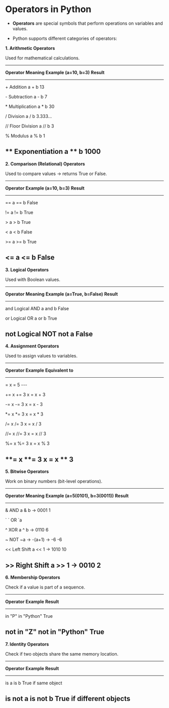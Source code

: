 # Operators in Python

-   **Operators** are special symbols that perform operations on
    variables and values.

-   Python supports different categories of operators:

**1. Arithmetic Operators**

Used for mathematical calculations.

  ----------------------------------------------------------------------------
  **Operator**   **Meaning**          **Example (a=10, b=3)**     **Result**
  -------------- -------------------- --------------------------- ------------
  \+             Addition             a + b                       13

  \-             Subtraction          a - b                       7

  \*             Multiplication       a \* b                      30

  /              Division             a / b                       3.333...

  //             Floor Division       a // b                      3

  \%             Modulus              a % b                       1

  \*\*           Exponentiation       a \*\* b                    1000
  ----------------------------------------------------------------------------

**2. Comparison (Relational) Operators**

Used to compare values → returns True or False.

  ------------------------------------------------------------------------
  **Operator**       **Example (a=10, b=3)**                 **Result**
  ------------------ --------------------------------------- -------------
  ==                 a == b                                  False

  !=                 a != b                                  True

  \>                 a \> b                                  True

  \<                 a \< b                                  False

  \>=                a \>= b                                 True

  \<=                a \<= b                                 False
  ------------------------------------------------------------------------

**3. Logical Operators**

Used with Boolean values.

  -----------------------------------------------------------------------------
  **Operator**   **Meaning**     **Example (a=True, b=False)**     **Result**
  -------------- --------------- --------------------------------- ------------
  and            Logical AND     a and b                           False

  or             Logical OR      a or b                            True

  not            Logical NOT     not a                             False
  -----------------------------------------------------------------------------

**4. Assignment Operators**

Used to assign values to variables.

  ------------------------------------------------------------------------
  **Operator**          **Example**         **Equivalent to**
  --------------------- ------------------- ------------------------------
  =                     x = 5               ---

  +=                    x += 3              x = x + 3

  -=                    x -= 3              x = x - 3

  \*=                   x \*= 3             x = x \* 3

  /=                    x /= 3              x = x / 3

  //=                   x //= 3             x = x // 3

  %=                    x %= 3              x = x % 3

  \*\*=                 x \*\*= 3           x = x \*\* 3
  ------------------------------------------------------------------------

**5. Bitwise Operators**

Work on binary numbers (bit-level operations).

  --------------------------------------------------------------------------------
  **Operator**   **Meaning**   **Example (a=5(0101), b=3(0011))**     **Result**
  -------------- ------------- -------------------------------------- ------------
  &              AND           a & b → 0001                           1

  \`             \`            OR                                     \`a

  \^             XOR           a \^ b → 0110                          6

  \~             NOT           \~a → -(a+1) → -6                      -6

  \<\<           Left Shift    a \<\< 1 → 1010                        10

  \>\>           Right Shift   a \>\> 1 → 0010                        2
  --------------------------------------------------------------------------------

**6. Membership Operators**

Check if a value is part of a sequence.

  ------------------------------------------------------------------------
  **Operator**        **Example**                            **Result**
  ------------------- -------------------------------------- -------------
  in                  \"P\" in \"Python\"                    True

  not in              \"Z\" not in \"Python\"                True
  ------------------------------------------------------------------------

**7. Identity Operators**

Check if two objects share the same memory location.

  ------------------------------------------------------------------------
  **Operator**     **Example**     **Result**
  ---------------- --------------- ---------------------------------------
  is               a is b          True if same object

  is not           a is not b      True if different objects
  ------------------------------------------------------------------------
